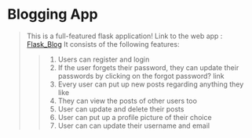 # Blogging App

>This is a full-featured flask application!
>Link to the web app : [Flask_Blog](https://blog-flaskwebapp.herokuapp.com)
>It consists of the following features:
>>1. Users can register and login
>>2. If the user forgets their password, they can update their passwords by clicking on the forgot password? link
>>3. Every user can put up new posts regarding anything they like
>>4. They can view the posts of other users too 
>>5. User can update and delete their posts 
>>6. User can put up a profile picture of their choice
>>7. User can can update their username and email
